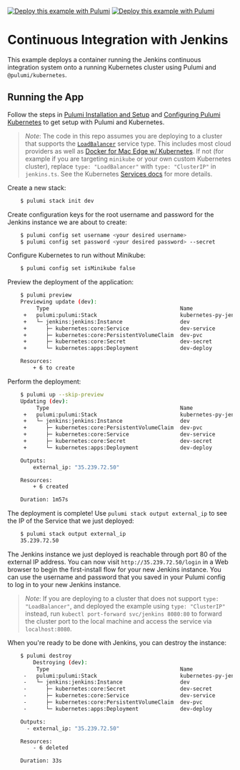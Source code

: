 [![Deploy this example with Pulumi](https://get.pulumi.com/new/button.svg)](https://app.pulumi.com/new?template=https://github.com/pulumi/examples/blob/master/kubernetes-py-jenkins/README.md#gh-light-mode-only)
[![Deploy this example with Pulumi](https://get.pulumi.com/new/button-light.svg)](https://app.pulumi.com/new?template=https://github.com/pulumi/examples/blob/master/kubernetes-py-jenkins/README.md#gh-dark-mode-only)

# Continuous Integration with Jenkins

This example deploys a container running the Jenkins continuous integration system onto a running
Kubernetes cluster using Pulumi and `@pulumi/kubernetes`.

## Running the App

Follow the steps in [Pulumi Installation and Setup](https://www.pulumi.com/docs/get-started/install/) and [Configuring Pulumi
Kubernetes](https://www.pulumi.com/docs/intro/cloud-providers/kubernetes/setup/) to get setup with Pulumi and Kubernetes.

> _Note_: The code in this repo assumes you are deploying to a cluster that supports the
> [`LoadBalancer`](https://kubernetes.io/docs/concepts/services-networking/service/#type-loadbalancer) service type.
> This includes most cloud providers as well as [Docker for Mac Edge w/
> Kubernetes](https://docs.docker.com/docker-for-mac/kubernetes/). If not (for example if you are targeting `minikube`
> or your own custom Kubernetes cluster), replace `type: "LoadBalancer"` with `type: "ClusterIP"` in `jenkins.ts`. See
> the Kubernetes [Services
> docs](https://kubernetes.io/docs/concepts/services-networking/service/#publishing-services---service-types) for more
> details.

Create a new stack:

```bash
    $ pulumi stack init dev
```

Create configuration keys for the root username and password for the Jenkins instance we are
about to create:

```bash
    $ pulumi config set username <your desired username>
    $ pulumi config set password <your desired password> --secret
```

Configure Kubernetes to run without Minikube:

```bash
    $ pulumi config set isMinikube false
```

Preview the deployment of the application:

```bash
    $ pulumi preview
    Previewing update (dev):
         Type                                         Name                       Plan
     +   pulumi:pulumi:Stack                          kubernetes-py-jenkins-dev  create
     +   └─ jenkins:jenkins:Instance                  dev                        create
     +      ├─ kubernetes:core:Service                dev-service                create
     +      ├─ kubernetes:core:PersistentVolumeClaim  dev-pvc                    create
     +      ├─ kubernetes:core:Secret                 dev-secret                 create
     +      └─ kubernetes:apps:Deployment             dev-deploy                 create

    Resources:
        + 6 to create
```

Perform the deployment:

```bash
    $ pulumi up --skip-preview
    Updating (dev):
         Type                                         Name                       Status
     +   pulumi:pulumi:Stack                          kubernetes-py-jenkins-dev  created
     +   └─ jenkins:jenkins:Instance                  dev                        created
     +      ├─ kubernetes:core:PersistentVolumeClaim  dev-pvc                    created
     +      ├─ kubernetes:core:Service                dev-service                created
     +      ├─ kubernetes:core:Secret                 dev-secret                 created
     +      └─ kubernetes:apps:Deployment             dev-deploy                 created

    Outputs:
        external_ip: "35.239.72.50"

    Resources:
        + 6 created

    Duration: 1m57s
```

The deployment is complete! Use `pulumi stack output external_ip` to see the IP of the Service that we just deployed:

```bash
    $ pulumi stack output external_ip
    35.239.72.50
```

The Jenkins instance we just deployed is reachable through port 80 of the external IP address. You can now
visit `http://35.239.72.50/login` in a Web browser to begin the first-install flow for your new Jenkins instance.
You can use the username and password that you saved in your Pulumi config to log in to your new Jenkins instance.

> _Note_: If you are deploying to a cluster that does not support `type: "LoadBalancer"`, and deployed the example using
> `type: "ClusterIP"` instead, run `kubectl port-forward svc/jenkins 8080:80` to forward the cluster port to the local
> machine and access the service via `localhost:8080`.

When you're ready to be done with Jenkins, you can destroy the instance:

```bash
    $ pulumi destroy
        Destroying (dev):
         Type                                         Name                       Status
     -   pulumi:pulumi:Stack                          kubernetes-py-jenkins-dev  deleted
     -   └─ jenkins:jenkins:Instance                  dev                        deleted
     -      ├─ kubernetes:core:Secret                 dev-secret                 deleted
     -      ├─ kubernetes:core:Service                dev-service                deleted
     -      ├─ kubernetes:core:PersistentVolumeClaim  dev-pvc                    deleted
     -      └─ kubernetes:apps:Deployment             dev-deploy                 deleted

    Outputs:
      - external_ip: "35.239.72.50"

    Resources:
        - 6 deleted

    Duration: 33s
```
